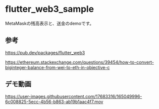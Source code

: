 # flutter_web3_sample

MetaMaskの残高表示と、送金のdemoです。

## 参考

https://pub.dev/packages/flutter_web3

https://ethereum.stackexchange.com/questions/39454/how-to-convert-biginteger-balance-from-wei-to-eth-in-objective-c

## デモ動画

https://user-images.githubusercontent.com/17683316/165049996-6c008825-5ecc-4b56-b863-ab19b1aac4f7.mov
